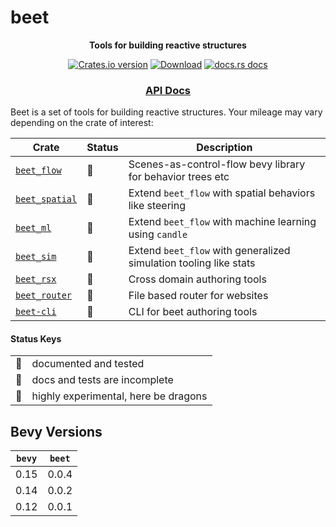 # beet

<div align="center">
  <p>
    <strong>Tools for building reactive structures</strong>
  </p>
  <p>
    <a href="https://crates.io/crates/beet"><img src="https://img.shields.io/crates/v/beet.svg?style=flat-square" alt="Crates.io version" /></a>
    <a href="https://crates.io/crates/beet"><img src="https://img.shields.io/crates/d/beet.svg?style=flat-square" alt="Download" /></a>
    <a href="https://docs.rs/beet"><img src="https://img.shields.io/badge/docs-latest-blue.svg?style=flat-square" alt="docs.rs docs" /></a>
  </p>
  <h3>
    <!-- <a href="https://docs.rs/beet">Guidebook</a> -->
    <!-- <span> | </span> -->
    <a href="https://docs.rs/beet">API Docs</a>
    <!-- <span> | </span>
    <a href="https://mrchantey.github.io/beet/other/contributing.html">Contributing</a> -->
  </h3>
</div>

Beet is a set of tools for building reactive structures. Your mileage may vary depending on the crate of interest:


| Crate                                                   | Status | Description                                                       |
| ------------------------------------------------------- | ------ | ----------------------------------------------------------------- |
| [`beet_flow`](https://crates.io/crates/beet_flow)       | 🦢      | Scenes-as-control-flow bevy library for behavior trees etc        |
| [`beet_spatial`](https://crates.io/crates/beet_spatial) | 🐣      | Extend `beet_flow` with spatial behaviors like steering           |
| [`beet_ml`](https://crates.io/crates/beet_ml)           | 🐉      | Extend `beet_flow` with machine learning using `candle`           |
| [`beet_sim`](https://crates.io/crates/beet_sim)         | 🐉      | Extend `beet_flow` with generalized simulation tooling like stats |
| [`beet_rsx`](https://crates.io/crates/beet_rsx)         | 🐉      | Cross domain authoring tools                                      |
| [`beet_router`](https://crates.io/crates/beet_router)   | 🐉      | File based router for websites                                    |
| [`beet-cli`](https://crates.io/crates/beet-cli)         | 🐉      | CLI for beet authoring tools                                      |

#### Status Keys

|     |                                      |
| --- | ------------------------------------ |
| 🦢   | documented and tested                |
| 🐣   | docs and tests are incomplete        |
| 🐉   | highly experimental, here be dragons |


## Bevy Versions

| `bevy` | `beet` |
| ------ | ------ |
| 0.15   | 0.0.4  |
| 0.14   | 0.0.2  |
| 0.12   | 0.0.1  |